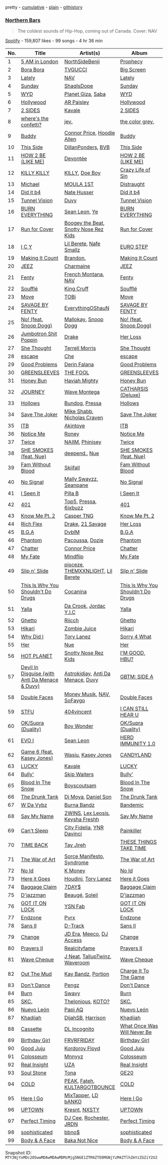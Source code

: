 pretty - [cumulative](/playlists/cumulative/37i9dQZF1DX59ogDi1Z2XL.md) - [plain](/playlists/plain/37i9dQZF1DX59ogDi1Z2XL) - [githistory](https://github.githistory.xyz/mackorone/spotify-playlist-archive/blob/main/playlists/plain/37i9dQZF1DX59ogDi1Z2XL)

### [Northern Bars](https://open.spotify.com/playlist/37i9dQZF1DX59ogDi1Z2XL)

> The coldest sounds of Hip\-Hop, coming out of Canada\. Cover: NAV

[Spotify](https://open.spotify.com/user/spotify) - 159,807 likes - 99 songs - 4 hr 36 min

| No. | Title | Artist(s) | Album | Length |
|---|---|---|---|---|
| 1 | [5 AM in London](https://open.spotify.com/track/3CslgoZltqk8R1XV2f6GNq) | [NorthSideBenji](https://open.spotify.com/artist/2EzNKTHTCUaHUkKaNFUH8d) | [Prophecy](https://open.spotify.com/album/4I13FVparFXcJj2JfEsHFG) | 2:54 |
| 2 | [Bora Bora](https://open.spotify.com/track/586guBKCSzccyYZVZduraw) | [TVGUCCI](https://open.spotify.com/artist/0WXyxXKOWXDEYN3aFxerXw) | [Big Screen](https://open.spotify.com/album/3fbMX5wfEMgo9jsGvxArf3) | 2:35 |
| 3 | [Lately](https://open.spotify.com/track/46DB28jumopDyMuYhjoydV) | [NAV](https://open.spotify.com/artist/7rkW85dBwwrJtlHRDkJDAC) | [Lately](https://open.spotify.com/album/7r2z3mRulccCz5XgmAaCcr) | 3:50 |
| 4 | [Sunday](https://open.spotify.com/track/4pg7v1l4E54OSfojSVa6RL) | [ShaqIsDope](https://open.spotify.com/artist/3Is1kGaN2jmS0hB1Hn6dp4) | [Sunday](https://open.spotify.com/album/2m7woQW8imyUenD0BQyoyn) | 2:36 |
| 5 | [WYD](https://open.spotify.com/track/2tFTUUlBZeHGeI2Ys0nkci) | [Planet Giza](https://open.spotify.com/artist/332mFY6yBda91AsIOSKirG), [Saba](https://open.spotify.com/artist/7Hjbimq43OgxaBRpFXic4x) | [WYD](https://open.spotify.com/album/08PRxcK4bHMKg6PVObT6r9) | 3:21 |
| 6 | [Hollywood](https://open.spotify.com/track/6HzyriT7Cg9jY2CfOKCQQg) | [AR Paisley](https://open.spotify.com/artist/4CqzwlyoNSvoGeMk7NiMhd) | [Hollywood](https://open.spotify.com/album/0mnJgPhx4X97oiGuSd1Krs) | 2:19 |
| 7 | [2 SIDES](https://open.spotify.com/track/2yhHAImrFn7x2wHRKpGJno) | [Kavale](https://open.spotify.com/artist/6q485cUmWwHHYBIEMxz7Ew) | [2 SIDES](https://open.spotify.com/album/3LEk6kwYt4Nak3hBpl9MlC) | 3:13 |
| 8 | [where's the confetti?](https://open.spotify.com/track/3VL3aSOA8O3b5iOVBkD9iD) | [jev.](https://open.spotify.com/artist/6OmxkansdRyVTvo6BpZzKF) | [the color grey.](https://open.spotify.com/album/5ie8vTZ17RhunHEDIlBAwg) | 3:20 |
| 9 | [Buddy](https://open.spotify.com/track/5GZp8q9eZ9qn0TSwAayT1o) | [Connor Price](https://open.spotify.com/artist/5zixe6AbgXPqt4c1uSl94L), [Hoodie Allen](https://open.spotify.com/artist/382aq8Pij5V2nE2JMHMoxl) | [Buddy](https://open.spotify.com/album/6FKcmAZd12976GvGnPIyMS) | 1:57 |
| 10 | [This Side](https://open.spotify.com/track/72efEES5sqoyF1xp2HJfxE) | [DillanPonders](https://open.spotify.com/artist/1TlmLsx42aT281z8NWrKef), [BVB](https://open.spotify.com/artist/7azVk8ZXv1yB4rOmPMZvUD) | [This Side](https://open.spotify.com/album/4zkCaQj1tOJdlBiqklwvW2) | 2:35 |
| 11 | [HOW 2 BE \(LIKE ME\)](https://open.spotify.com/track/7iPLNbr70gwr5G9TcbMiqB) | [Devontée](https://open.spotify.com/artist/4rkobn5JkPJDD1yN9DVU2d) | [HOW 2 BE \(LIKE ME\)](https://open.spotify.com/album/5RlUwFwIVAtP7I8CpDmcLC) | 2:29 |
| 12 | [KILLY KILLY](https://open.spotify.com/track/6wQKRXROfrY55AJobw6mmO) | [KILLY](https://open.spotify.com/artist/0gCGZZ1Ibo5QsOnll977PD), [Doe Boy](https://open.spotify.com/artist/6aLoJJxz7MV2iZ423S8tJC) | [Crazy Life of Sin](https://open.spotify.com/album/2nESlXExv01jc8uPwBhaeV) | 3:24 |
| 13 | [Michael](https://open.spotify.com/track/07JOZTLbYYplv3F0F8v2oP) | [MOULA 1ST](https://open.spotify.com/artist/6KkRTh4TxUd0AEK794U52C) | [Distraught](https://open.spotify.com/album/42tJS1vKCXSFMdP2tAqH7x) | 2:31 |
| 14 | [Did it b4](https://open.spotify.com/track/7fYIrHj9oxIboaTWkr46aq) | [Nate Husser](https://open.spotify.com/artist/5o4gKYJ99ROV1yye1v9Sh4) | [Did it b4](https://open.spotify.com/album/3bbDD6oS8gvtN4U5FIj8qT) | 2:15 |
| 15 | [Tunnel Vision](https://open.spotify.com/track/14usm3n91sXCrxqedXgplu) | [Duvy](https://open.spotify.com/artist/3HShZ9OYr5GdhHI8DU9Yzy) | [Tunnel Vision](https://open.spotify.com/album/2FYg2afy9baBr8ptRJjOqz) | 3:22 |
| 16 | [BURN EVERYTHING](https://open.spotify.com/track/3Bcphu5Gi1NdhMKAwx2yIj) | [Sean Leon](https://open.spotify.com/artist/5dtbsNKCK6Q9yZzdhZpaqW), [Ye](https://open.spotify.com/artist/7F8mOnK6NxES96O7SiGlLt) | [BURN EVERYTHING](https://open.spotify.com/album/5wb97Ic2ukhlspPZAC29ow) | 2:49 |
| 17 | [Run for Cover](https://open.spotify.com/track/0aA70Cmhp5hlnn1whKcnJD) | [Boogey the Beat](https://open.spotify.com/artist/0Kc8I2nrf9po7TU4VH3lnK), [Snotty Nose Rez Kids](https://open.spotify.com/artist/16T3el1CEjX49qFA7UT2n5) | [Run for Cover](https://open.spotify.com/album/05Ovfwivs8FcbQLkxPlCJL) | 3:01 |
| 18 | [I C Y](https://open.spotify.com/track/601TdkGNUWu3JwjP0udbSt) | [Lil Berete](https://open.spotify.com/artist/6FXCc0FAXCsG2WFR1plJjx), [Nafe Smallz](https://open.spotify.com/artist/3dKjmeRZcSUw617CoMzEA0) | [EURO STEP](https://open.spotify.com/album/3IxeMyTVKdQ5BFRoszfVZW) | 3:32 |
| 19 | [Making It Count](https://open.spotify.com/track/5Ka6Poj4OML0qtuUjS0dYW) | [Brandon.](https://open.spotify.com/artist/1mJZuoJodJUUXGD5xY8EES) | [Making It Count](https://open.spotify.com/album/3qNKIbUnUEUQAxQFQKUkAd) | 3:11 |
| 20 | [JEEZ](https://open.spotify.com/track/7mneblYNsdtEsUpqZ1A722) | [Charmaine](https://open.spotify.com/artist/5cie6OioF2WHr2KflhcQGT) | [JEEZ](https://open.spotify.com/album/7pN5us7k7Apm4CgW86wL4M) | 2:10 |
| 21 | [Fenty](https://open.spotify.com/track/2jhrlYw2rUsrCtBuIa9Zc5) | [French Montana](https://open.spotify.com/artist/6vXTefBL93Dj5IqAWq6OTv), [NAV](https://open.spotify.com/artist/7rkW85dBwwrJtlHRDkJDAC) | [Fenty](https://open.spotify.com/album/7EsSmzg4lNubNUIzEjsV4v) | 2:58 |
| 22 | [Soufflé](https://open.spotify.com/track/4YB8sKfsUkyrP8htqsBxGC) | [King Cruff](https://open.spotify.com/artist/4OpO9CxjDD3HQ2g4NnTato) | [Soufflé](https://open.spotify.com/album/0rdIpyKqTF0blqsqLDA2Gt) | 2:30 |
| 23 | [Move](https://open.spotify.com/track/5FoSDKPB0QufTlGbOBye0F) | [TOBi](https://open.spotify.com/artist/0P54cVemq1DCHUfUMlWAoN) | [Move](https://open.spotify.com/album/1KaLxqjf1O9xnxS5Z3G1ga) | 3:16 |
| 24 | [SAVAGE BY FENTY](https://open.spotify.com/track/35kUFJhbmP05do7bR4JorK) | [EverythingOShauN](https://open.spotify.com/artist/5OTdYlGM1r6HuTFAonqq03) | [SAVAGE BY FENTY](https://open.spotify.com/album/60fZP68vLte6PtTPYMQFzN) | 2:20 |
| 25 | [No! \(feat\. Snoop Dogg\)](https://open.spotify.com/track/06CvuzqCjTBrCBXBOlcvOm) | [Mallokay](https://open.spotify.com/artist/1r6bhhy35fKOmTGVmdaUOH), [Snoop Dogg](https://open.spotify.com/artist/7hJcb9fa4alzcOq3EaNPoG) | [No! \(feat\. Snoop Dogg\)](https://open.spotify.com/album/2DW7XGc3Ryw3sAWxym3Xws) | 3:13 |
| 26 | [Jumbotron Shit Poppin](https://open.spotify.com/track/2ZlABhxMMa43COmZ97kKsJ) | [Drake](https://open.spotify.com/artist/3TVXtAsR1Inumwj472S9r4) | [Her Loss](https://open.spotify.com/album/5MS3MvWHJ3lOZPLiMxzOU6) | 2:17 |
| 27 | [She Thought](https://open.spotify.com/track/2IXFxtFJIyGotqxKjhozX6) | [Terrell Morris](https://open.spotify.com/artist/7C3agcqFXnteDagiWhaZdU) | [She Thought](https://open.spotify.com/album/6nSV7FSd6oJnoZte9rzSIs) | 3:17 |
| 28 | [escape](https://open.spotify.com/track/4AssjEodCt46F6XxrBSJDh) | [Che](https://open.spotify.com/artist/3E5ZrCLCq0HP63QQHF6ttp) | [escape](https://open.spotify.com/album/2vh1iBFcIo37qT8M6XMISv) | 3:02 |
| 29 | [Good Problems](https://open.spotify.com/track/4jnGElG2yNH6bJRW0i6kIz) | [Derin Falana](https://open.spotify.com/artist/5yjfk1YZOcpDKqLEgvE9WG) | [Good Problems](https://open.spotify.com/album/5lnz34byhdPPNG0IaiC88n) | 2:47 |
| 30 | [GREENSLEEVES](https://open.spotify.com/track/422S5uTFgecZjms52xzj0g) | [THE FOOL](https://open.spotify.com/artist/23PpGxPpu4DHNqj3VO81E3) | [GREENSLEEVES](https://open.spotify.com/album/04Fa6YaZIysN6F3zxilCtP) | 2:26 |
| 31 | [Honey Bun](https://open.spotify.com/track/20f6NKhIFA61Sw4bjYKHu7) | [Haviah Mighty](https://open.spotify.com/artist/3UROQ34SGxV7h71Z3Gqp8u) | [Honey Bun](https://open.spotify.com/album/4JYcG0gR8kCJ6rd3mKB3hm) | 3:11 |
| 32 | [JOURNEY](https://open.spotify.com/track/7k1JxYFkf8XmPEOHX9zcks) | [Wave Montega](https://open.spotify.com/artist/5cJigbet3Qaxt5rH4qDuQs) | [CATHARSIS \(Deluxe\)](https://open.spotify.com/album/5V75BEXDp24KHLj3KuIk2L) | 2:37 |
| 33 | [Hollows](https://open.spotify.com/track/7eybNfiKHNGHFyQ41EBSW5) | [Bundog](https://open.spotify.com/artist/4wL3ZswVcMUC6iNcvWklfO), [Pressa](https://open.spotify.com/artist/5olrQpDroHT7sjmYWMLivy) | [Hollows](https://open.spotify.com/album/7055a8mBDfwDPlGgMMsmuC) | 2:49 |
| 34 | [Save The Joker](https://open.spotify.com/track/4ESD8d1M0KnpKdMrMt1PJA) | [Mike Shabb](https://open.spotify.com/artist/6neEhK0FxJha78nD9giAjW), [Nicholas Craven](https://open.spotify.com/artist/2RBojylM3CJMcaQzNoXOzB) | [Save The Joker](https://open.spotify.com/album/6cUK8CFa18q0Pu3j4by2tu) | 3:09 |
| 35 | [ITB](https://open.spotify.com/track/2DfakRCb8Bj968r0RCyFbz) | [Akintoye](https://open.spotify.com/artist/1EgCxqT8GgE5oXX3PkeGhq) | [ITB](https://open.spotify.com/album/2V3f45ZZcKh7TGMpURNDqZ) | 2:07 |
| 36 | [Notice Me](https://open.spotify.com/track/3JVrbQtpPPmMMzCcKiJSbn) | [Roney](https://open.spotify.com/artist/2nGZqSJU7K5mkZCjxSlu5J) | [Notice Me](https://open.spotify.com/album/5fs6UYFQjX8jYWV9wjzSXQ) | 3:13 |
| 37 | [Twice](https://open.spotify.com/track/7lfPoqyQ9Sud7g2HoMsam2) | [NAIIM](https://open.spotify.com/artist/4y7ZnYVLA3k3efItckQfuF), [Phinisey](https://open.spotify.com/artist/4ZVD9USul6Lrp5nrbbZL7J) | [Twice](https://open.spotify.com/album/6lC3HC3jlGfne4L8uXuvYw) | 3:17 |
| 38 | [SHE SMOKES \(feat\. Nue\)](https://open.spotify.com/track/6nmptKsLN5U6yQnbFxRt1t) | [deepend.](https://open.spotify.com/artist/4D1ew8qqEKlXtDPSOMdwr5), [Nue](https://open.spotify.com/artist/5GAWUCmn1C9DsGaabbJUoO) | [SHE SMOKES \(feat\. Nue\)](https://open.spotify.com/album/5Ozyab3djDesGeFRpc8bae) | 2:05 |
| 39 | [Fam Without Blood](https://open.spotify.com/track/1J4VJFAnnb55HrCfglZmF0) | [Skiifall](https://open.spotify.com/artist/1Dy2JqZmbXPTvJdDOyytcP) | [Fam Without Blood](https://open.spotify.com/album/0BAZrp2yemAgUY2RiKQt3k) | 3:01 |
| 40 | [No Signal](https://open.spotify.com/track/6QNi5EBiipBtpkKy90sWUo) | [Mally Swayzz](https://open.spotify.com/artist/1pWrmfc18H91ApDFs8wJpF), [Seanpane](https://open.spotify.com/artist/2kHsDzJjwJaPFjdNU8sRtK) | [No Signal](https://open.spotify.com/album/49VTTtG8ztJkr4ognXa4yp) | 2:29 |
| 41 | [I Seen It](https://open.spotify.com/track/7bo9TQpwsrtEc7ccMASRAV) | [Pilla B](https://open.spotify.com/artist/0AeNbKQZXqe4MI4AtRU3Px) | [I Seen It](https://open.spotify.com/album/028Mx8RHcuflJt59Dwsj9v) | 2:28 |
| 42 | [401](https://open.spotify.com/track/0FK2SiLHQ8i1ulwx6DzV3s) | [Top5](https://open.spotify.com/artist/761R6TmYhSbPNOFfEf80pw), [Pressa](https://open.spotify.com/artist/5olrQpDroHT7sjmYWMLivy), [6ixbuzz](https://open.spotify.com/artist/0esldOhgJb5AkjUre9EgLk) | [401](https://open.spotify.com/album/0f366ETv0lw2788iwVexP8) | 2:42 |
| 43 | [Know Me Pt\. 2](https://open.spotify.com/track/4kAa2IXI8Wg065T43rhang) | [Casper TNG](https://open.spotify.com/artist/2YqKOT955onYp7NLWySVZ6) | [Know Me Pt\. 2](https://open.spotify.com/album/4VhW6hu5GaHQc4dMJP89sk) | 2:41 |
| 44 | [Rich Flex](https://open.spotify.com/track/1bDbXMyjaUIooNwFE9wn0N) | [Drake](https://open.spotify.com/artist/3TVXtAsR1Inumwj472S9r4), [21 Savage](https://open.spotify.com/artist/1URnnhqYAYcrqrcwql10ft) | [Her Loss](https://open.spotify.com/album/5MS3MvWHJ3lOZPLiMxzOU6) | 3:59 |
| 45 | [B.G.A](https://open.spotify.com/track/3d0Q8lgAV5eBdLm6P2Mu4k) | [DvblM](https://open.spotify.com/artist/2MUXp2OoYU1py0PRSxbn7B) | [B.G.A](https://open.spotify.com/album/6Z3PqPEQsp7bWiFGr0gtNf) | 1:47 |
| 46 | [Phantom](https://open.spotify.com/track/4xfk99hBLqPwiTvY7BnSyH) | [Pacoussa](https://open.spotify.com/artist/65qRZyXgZqOtnGIW4WRGtL), [Dozie](https://open.spotify.com/artist/0BO6alk4Yiy0la7D5o4mcf) | [Phantom](https://open.spotify.com/album/6bYa0DYAxFWjG26ZOp4rDE) | 2:30 |
| 47 | [Chatter](https://open.spotify.com/track/3ScpH2KJqBfRlTHhdNeBqn) | [Connor Price](https://open.spotify.com/artist/5zixe6AbgXPqt4c1uSl94L) | [Chatter](https://open.spotify.com/album/55HYWfQQTWzwrFffFIltvv) | 2:20 |
| 48 | [My Fate](https://open.spotify.com/track/4iSq8Rg3fW1y7aqM6s0EJZ) | [Mindflip](https://open.spotify.com/artist/1EH4lsraLQb7WNDW5h4sKi) | [My Fate](https://open.spotify.com/album/4gVfJ19WRPnoGMnr88QImt) | 2:13 |
| 49 | [Slip n' Slide](https://open.spotify.com/track/4drCBAiwXC4xbSliXPED6B) | [pisceze](https://open.spotify.com/artist/3DmOaVvd5WgtShwcyetG3n), [THEMXXNLIGHT](https://open.spotify.com/artist/7crF48BmAnNaoNU8QPVld0), [Lil Berete](https://open.spotify.com/artist/6FXCc0FAXCsG2WFR1plJjx) | [Slip n' Slide](https://open.spotify.com/album/3pcgr6gXIPScRRmiHMNsmE) | 2:38 |
| 50 | [This Is Why You Shouldn't Do Drugs](https://open.spotify.com/track/1KAsGLVdOWY6nxL1pNN0Xd) | [Cocanina](https://open.spotify.com/artist/6Jwx0B8JhSuBMy5ZBz7GIk) | [This Is Why You Shouldn't Do Drugs](https://open.spotify.com/album/7vqqJ4x520tM6sC1mFD7Ul) | 2:15 |
| 51 | [Yalla](https://open.spotify.com/track/1LOSAg9eiaXNXX88lE1h0p) | [Da Crook](https://open.spotify.com/artist/6KdGtfP7YDHgFdpdo0lc9g), [Jordac Y.I.C](https://open.spotify.com/artist/6Wc8l3bPkvwLLMdpDfaMfa) | [Yalla](https://open.spotify.com/album/4pLBmafmQQlwKlWHEK3dsb) | 3:31 |
| 52 | [Ghetto](https://open.spotify.com/track/0ekwpnqQhVY0OE8CBDoOab) | [Riicch](https://open.spotify.com/artist/2CD6U9YiRscScZ5lT7vUFQ) | [Ghetto](https://open.spotify.com/album/2VwFvCCmYWwSEyME4qM0if) | 1:48 |
| 53 | [Hikari](https://open.spotify.com/track/1XtDbwOCuYtMLB0dObKZkq) | [Zombie Juice](https://open.spotify.com/artist/3yAXW26fnch5fOTDL1vvJR) | [Hikari](https://open.spotify.com/album/10QSyYLPBGGKBsFrAf2XBf) | 2:22 |
| 54 | [Why Did I](https://open.spotify.com/track/6NrB2hKwlyVfFY8qhKc8U6) | [Tory Lanez](https://open.spotify.com/artist/2jku7tDXc6XoB6MO2hFuqg) | [Sorry 4 What](https://open.spotify.com/album/7MUY0WxCmHcgEEeQNjoe8a) | 2:25 |
| 55 | [Her](https://open.spotify.com/track/4QaxSHRBF6EqxFiZUgPIPy) | [Nue](https://open.spotify.com/artist/5GAWUCmn1C9DsGaabbJUoO) | [Her](https://open.spotify.com/album/181l9NRENuTLI9YtWw7Pci) | 2:27 |
| 56 | [HOT PLANET](https://open.spotify.com/track/5DgL7Iz88RjLTYv0llQREe) | [Snotty Nose Rez Kids](https://open.spotify.com/artist/16T3el1CEjX49qFA7UT2n5) | [I'M GOOD, HBU?](https://open.spotify.com/album/2uu0WGNU7qSTfhhEMcY3aM) | 3:23 |
| 57 | [Devil In Disguise \(with Anti Da Menace & Duvy\)](https://open.spotify.com/track/3M4RgwVAChnCWXm8rYTJwe) | [Astrokidjay](https://open.spotify.com/artist/4EqrcmIvzNaisM7z775lyE), [Anti Da Menace](https://open.spotify.com/artist/7jkEdcZtIMWXlEM5sgZ2uK), [Duvy](https://open.spotify.com/artist/3HShZ9OYr5GdhHI8DU9Yzy) | [GBTM: SIDE A](https://open.spotify.com/album/2XThhzzBTmmNMhNXGZgHfB) | 3:13 |
| 58 | [Double Faces](https://open.spotify.com/track/4uJ7fjPKqeVR7csKvZ6gKJ) | [Money Musik](https://open.spotify.com/artist/0Y5Wgx4aNU8Jm4T9OxI22o), [NAV](https://open.spotify.com/artist/7rkW85dBwwrJtlHRDkJDAC), [SoFaygo](https://open.spotify.com/artist/2SJhf6rTOU53g8yBdAjPby) | [Double Faces](https://open.spotify.com/album/0bmntJu7RSvMq0hrVoOWOJ) | 2:51 |
| 59 | [STFU](https://open.spotify.com/track/6sjxcV4kx8cbwhQJhSFqdG) | [404vincent](https://open.spotify.com/artist/2Z5B561ejdKl84k2jsbAbJ) | [I CAN STILL HEAR U](https://open.spotify.com/album/4pAneisXNprrCPYvi0IUVh) | 2:08 |
| 60 | [OK/Supra \(Duality\)](https://open.spotify.com/track/4akxpnyJRz9K7KVZt5FLgi) | [Boy Wonder](https://open.spotify.com/artist/1qeGaN6I0QJO9G25tHUTVP) | [OK/Supra \(Duality\)](https://open.spotify.com/album/6siiY9gJlbs0qTd39waPzw) | 3:30 |
| 61 | [EVO I](https://open.spotify.com/track/16IQmx31tBP8luOYiyLE4W) | [Sean Leon](https://open.spotify.com/artist/5dtbsNKCK6Q9yZzdhZpaqW) | [HERD IMMUNITY 1.0](https://open.spotify.com/album/5VG8UYwd5izn2TQPX8fvBn) | 1:52 |
| 62 | [Game 6 \(feat\. Kasey Jones\)](https://open.spotify.com/track/457PKFw1cCMS7piugM6qNm) | [Wasiu](https://open.spotify.com/artist/5U1eJDpMKZiQustw16e0g2), [Kasey Jones](https://open.spotify.com/artist/4cC4ubEflscN2moPMuGOmp) | [CANDYLAND](https://open.spotify.com/album/7v69mEnjED9qwKqixAOyqE) | 2:45 |
| 63 | [LUCKY](https://open.spotify.com/track/3OmQETOVbKRGtBFqGMpOQY) | [Kavale](https://open.spotify.com/artist/6q485cUmWwHHYBIEMxz7Ew) | [LUCKY](https://open.spotify.com/album/6phKf8kkkCdpHZDunVepYa) | 2:37 |
| 64 | [Bully'](https://open.spotify.com/track/1iafxMkuk7m7UmVPy2B5O3) | [Skip Waiters](https://open.spotify.com/artist/4VarNqx7kH5tBCBQwtixav) | [Bully'](https://open.spotify.com/album/6yLDhoJEBESq5DLyY8V9IJ) | 2:21 |
| 65 | [Blood In The Snow](https://open.spotify.com/track/5XmULO33Z6lQ0u4Q922YJ9) | [Boyscoutsam](https://open.spotify.com/artist/6mzQSW98vK1vHNearVSG0c) | [Blood In The Snow](https://open.spotify.com/album/0hDgVuPmMcMi9t73GEompQ) | 2:46 |
| 66 | [The Drunk Tank](https://open.spotify.com/track/59CcNXlzpVkpsyPKgnvSBe) | [Dj Moya](https://open.spotify.com/artist/56CAZLbzUvyYZir1iwtfhQ), [Daniel Son](https://open.spotify.com/artist/6Hrq57am01Bxyp89bUWqFF) | [The Drunk Tank](https://open.spotify.com/album/2DbNBk2zMYJfJhhEoxgEuG) | 2:08 |
| 67 | [W Da Vybz](https://open.spotify.com/track/7lJC0cgNbkVAOH136SKYfD) | [Burna Bandz](https://open.spotify.com/artist/6wyGyjn9ixZDXBwcapqapJ) | [Bandemic](https://open.spotify.com/album/4ATOnKifRIXgxxpWYCPEoU) | 2:38 |
| 68 | [Say My Name](https://open.spotify.com/track/1vlmCUUrQiAb2sYPbnnBJz) | [2WINS](https://open.spotify.com/artist/0gdlcU9uKxLUgllCz1B3iO), [Lex Leosis](https://open.spotify.com/artist/3l5iTPvfsSfyeaurhaAeh6), [Keysha Freshh](https://open.spotify.com/artist/5dOPo7YOqsRrH0cqw8ol3u) | [Say My Name](https://open.spotify.com/album/2vGTIVVWNdQts1YI1Gp0OH) | 2:19 |
| 69 | [Can't Sleep](https://open.spotify.com/track/7pIuaEr0lSrSyrU2kUaCaL) | [City Fidelia](https://open.spotify.com/artist/04IRs1NjfLU4BHyNDUDMsB), [YNR Davinci](https://open.spotify.com/artist/1p3fnLlz7u9Fq6hkZkBrRr) | [Painkiller](https://open.spotify.com/album/4D7ujgh1ggf6fii45KRp9B) | 2:38 |
| 70 | [TIME BACK](https://open.spotify.com/track/16iLqTzfmo66dVpP2wSmjp) | [Tay Jireh](https://open.spotify.com/artist/3tVlvK9AMIItmRA85w3wFM) | [THESE THINGS TAKE TIME](https://open.spotify.com/album/3ny8uGZDsq5CPt9HL9HrYV) | 2:28 |
| 71 | [The War of Art](https://open.spotify.com/track/21f9GWoeUz7XI8bqtNxZMd) | [Sorce Manifesto](https://open.spotify.com/artist/0T3x8z9gnLxPU2vS1lNOZw), [Syndrome](https://open.spotify.com/artist/0aoTIxQJvGyH2vLza8yOe5) | [The War of Art](https://open.spotify.com/album/0xvLLRlzzjwu9H4jWOK8l9) | 2:22 |
| 72 | [No Id](https://open.spotify.com/track/76BNJ7QOTjG8Ka4H5qQr5j) | [K Money](https://open.spotify.com/artist/3WC4zw6QqkpKgs9rqk6ot6) | [No Id](https://open.spotify.com/album/7a1Dm0qbkP4lQWwmoqrvsi) | 1:45 |
| 73 | [Here it Goes](https://open.spotify.com/track/0TGWqVxhdfAyRHTqF3fsYo) | [Houdini](https://open.spotify.com/artist/2Ruhhm5oH4pxgsEUVZcaHm), [Tory Lanez](https://open.spotify.com/artist/2jku7tDXc6XoB6MO2hFuqg) | [Here it Goes](https://open.spotify.com/album/1p93XxxZlLPV5O7kVC64jO) | 3:09 |
| 74 | [Baggage Claim](https://open.spotify.com/track/0n99iiF1EGPuxV9khPOASN) | [7DAY$](https://open.spotify.com/artist/09LatwmxtbYoiUomtGf3LV) | [Baggage Claim](https://open.spotify.com/album/3uojK5us5faL3tBeVYt9Rs) | 3:06 |
| 75 | [D'jazzman](https://open.spotify.com/track/74zt2qaO6mG0XOFX3gWxz3) | [Beaugé](https://open.spotify.com/artist/6UoxwRNjvxDOSQIAcJbhQL), [Soleil](https://open.spotify.com/artist/0Ehv9BywOfgj3yn7C6HThA) | [D'jazzman](https://open.spotify.com/album/6XNWFpzdhWBvDqdcf3NmjT) | 3:50 |
| 76 | [GOT IT ON LOCK](https://open.spotify.com/track/3wM8gBaSHc7L9vHYpOBiIn) | [YSN Fab](https://open.spotify.com/artist/4e7DLHD3L0VvT1ubv5oq0w) | [GOT IT ON LOCK](https://open.spotify.com/album/58Xgayi6t0cbIedHMB2695) | 2:57 |
| 77 | [Endzone](https://open.spotify.com/track/3Jaaj9kgNm2HmfGOIYOTG4) | [Pvrx](https://open.spotify.com/artist/3tMGRYyYmK8LChGAnnmikZ) | [Endzone](https://open.spotify.com/album/4wdwvGTj1CwWkCTtFzcRSy) | 2:36 |
| 78 | [Sans II](https://open.spotify.com/track/4loGA6wgIHMxgQyHlqyE5U) | [D\-Track](https://open.spotify.com/artist/6iCGxocdnrQ3pxNN1drzNu) | [Sans II](https://open.spotify.com/album/3hoKvPaEu9R4wk0VJ3OsWE) | 3:41 |
| 79 | [Change](https://open.spotify.com/track/687XycCZVWFqDMG62uBjDE) | [JD Era](https://open.spotify.com/artist/3dUYZBl2y8BsN6PSH9x8Kv), [Meeco](https://open.spotify.com/artist/6n5aqrtqKxRHEdap5f4vgQ), [DJ Access](https://open.spotify.com/artist/6pgLZsB8Z4kotoAiX8yW3T) | [Change](https://open.spotify.com/album/0C7TBWsRhx5h6VDUwxfOlP) | 3:00 |
| 80 | [Prayers II](https://open.spotify.com/track/0bgJdz4jkW43hrjm5WK5VY) | [Realcityfame](https://open.spotify.com/artist/5aGiv8WaosuW2FA3CQyul3) | [Prayers II](https://open.spotify.com/album/6Pg7fw0l1ZnwOR5M1okL1H) | 2:37 |
| 81 | [Wave Cheque](https://open.spotify.com/track/1hUywGUlzpvsqfSS2YaIPi) | [J Neat](https://open.spotify.com/artist/1sxzn6d0We1Q0RKxPE2BCu), [TallupTwinz](https://open.spotify.com/artist/3hbs1fYfTGWbz623y1U9YL), [Waveroom](https://open.spotify.com/artist/2rb1GC3bfEnTXLB87IkWLX) | [Wave Cheque](https://open.spotify.com/album/0K2ehKQZch4XwIr2dd9Xre) | 2:06 |
| 82 | [Out The Mud](https://open.spotify.com/track/1lCv4PEfi5Rp441o4OwWBh) | [Kay Bandz](https://open.spotify.com/artist/0NhcQOX46LVhK8aUc4vmMd), [Portion](https://open.spotify.com/artist/0XBfHZ0yFMEqfNlEh08jWY) | [Charge It To The Game](https://open.spotify.com/album/1SCmsgnfO93bYeALJyzwS8) | 2:54 |
| 83 | [Don't Dance](https://open.spotify.com/track/5pPjRodJAYNwVXSRekq40W) | [Pengz](https://open.spotify.com/artist/6MtptleIGJ3C7lOpGf9Hxc) | [Don't Dance](https://open.spotify.com/album/20cF35OrxFwHvEnnJqvWCX) | 3:17 |
| 84 | [Burn](https://open.spotify.com/track/55jvLkScZD8JFAUbW5CH3L) | [Swavy](https://open.spotify.com/artist/6CHTgEfOTvm5flR5Cpzw0I) | [Burn](https://open.spotify.com/album/2kX23j2gb8cqi1SZa8uV7G) | 2:34 |
| 85 | [SKC.](https://open.spotify.com/track/38yVzUZZPc4zq99YI2dspn) | [Thelonious](https://open.spotify.com/artist/7oMI2F5UkZ6zozGE7jxRRI), [KOTO?](https://open.spotify.com/artist/1N7v8ztld41DN69kQvp0We) | [SKC.](https://open.spotify.com/album/0YPsF6EkdKRhuudmkfcR1o) | 4:07 |
| 86 | [Nuevo León](https://open.spotify.com/track/54PIHkr0jXammGfxVfNwJ8) | [Papi AQ](https://open.spotify.com/artist/0mmHKSem35TkpNRcGuokZB) | [Nuevo León](https://open.spotify.com/album/0aNaoPz4fQ69iotTy94lOa) | 2:27 |
| 87 | [Khadijah](https://open.spotify.com/track/7jJxgu18erACbfYWUoW2Zu) | [DijahSB](https://open.spotify.com/artist/4H9N7llvyhoddyD2oIrXWt), [Harrison](https://open.spotify.com/artist/3LlVpPh5ZtzSQdFuPBweJ4) | [Khadijah](https://open.spotify.com/album/2aFks1QemOlIRA8EI0k1BI) | 3:14 |
| 88 | [Cassette](https://open.spotify.com/track/5TWvTuYcGrChBEhw6xHjld) | [DL Incognito](https://open.spotify.com/artist/4N1QWOhjZPVHrDEjSGdzuI) | [What Once Was Will Never Be](https://open.spotify.com/album/0wM8y1WFSTHI3yYCXpJfl0) | 3:22 |
| 89 | [Birthday Girl](https://open.spotify.com/track/4AmxBBozDJDeNcsPMcLrTq) | [FRVRFRIDAY](https://open.spotify.com/artist/2jwmP4TgzTGqjCfcXMDayW) | [Birthday Girl](https://open.spotify.com/album/1KfH7Htcq4ck6JNVZrozUa) | 2:23 |
| 90 | [Good Juju](https://open.spotify.com/track/30EzdxKchFFMbO6W6qRuEU) | [Kordoroy Floyd](https://open.spotify.com/artist/4NyYhyuLjlMkTKr4YacBw0) | [Good Juju](https://open.spotify.com/album/6ksRb4v77SjwGUAJHDRFP8) | 3:08 |
| 91 | [Colosseum](https://open.spotify.com/track/7x0lSY9KZymGq3ZbRUUzUK) | [Mnnyyz](https://open.spotify.com/artist/4sTu12jqFnXvdGIdu9THCM) | [Colosseum](https://open.spotify.com/album/2aIiwyN2ENqucsOY1KwwaS) | 3:04 |
| 92 | [Real Insight](https://open.spotify.com/track/2rUQLGZLG6xhan01jyDnFI) | [UZA](https://open.spotify.com/artist/1ZG7ySNOhIWEUoZUi3kjOs) | [Real Insight](https://open.spotify.com/album/0Ra5GT6Uj5BE4yIPQu9tVP) | 2:44 |
| 93 | [Soul Stone](https://open.spotify.com/track/4shnE5Kjnw1YmdDsKjfBL8) | [Tona](https://open.spotify.com/artist/6q8LiFdCehhaItyNf5yHSN) | [GE20](https://open.spotify.com/album/4CnGPsn4uWiA8XXwrH5p6M) | 2:50 |
| 94 | [COLD](https://open.spotify.com/track/0jimKBDLlRruXw2VhoTY8J) | [PEAK](https://open.spotify.com/artist/5aZS5mYElPO6PvcIotNGfq), [Fateh](https://open.spotify.com/artist/1t44XSPiW7z8PebleCo7uP), [KULTARGOTBOUNCE](https://open.spotify.com/artist/4AVBIZZuqtat8RReyNdqck) | [COLD](https://open.spotify.com/album/2DqDkloG5CyoLA5z87ZjE9) | 2:12 |
| 95 | [Here I Go](https://open.spotify.com/track/5wdhQ0gE6sjkJzzsyIjaTW) | [MixTapper](https://open.spotify.com/artist/62htlKVPdhWyPnyNZlL0v4), [LD bANKO](https://open.spotify.com/artist/4k157HttnfFs9oEsKC069i) | [Here I Go](https://open.spotify.com/album/4I61v4Iq0RX133NdNgvBL5) | 3:42 |
| 96 | [UPTOWN](https://open.spotify.com/track/1WvSl4dDdvazHNEy7SaYxW) | [Kresnt](https://open.spotify.com/artist/7B6gRPGS1V6bA0DkxqJktA), [NXSTY](https://open.spotify.com/artist/0fVqst4UD6o7SKW6SsWPfU) | [UPTOWN](https://open.spotify.com/album/2QJGJezLbxbCTCwuktLR1I) | 2:45 |
| 97 | [Perfect Timing](https://open.spotify.com/track/1PejYvR62quNssA7jdbu0Z) | [DJ Cee](https://open.spotify.com/artist/2A6kPm9daJ9w1JT2SVPhIx), [Rochester](https://open.spotify.com/artist/15eHvU7URb8COOYNM35fZK), [JRDN](https://open.spotify.com/artist/2YVjMQPHJLrs0zA0ILNoEs) | [Perfect Timing](https://open.spotify.com/album/0Tzpg1DW0LFk06INNGc6ax) | 3:09 |
| 98 | [sophisticated](https://open.spotify.com/track/6p7Fm6TupbX3NU4fsJx5wG) | [bbno$](https://open.spotify.com/artist/41X1TR6hrK8Q2ZCpp2EqCz) | [sophisticated](https://open.spotify.com/album/1W9TZkECRCF5b1bYbdJxeS) | 2:59 |
| 99 | [Body & A Face](https://open.spotify.com/track/6cezfmuJT9mpkv7AwWRYpQ) | [Baka Not Nice](https://open.spotify.com/artist/3yvCFkK57FXH7JIwZQ5CmU) | [Body & A Face](https://open.spotify.com/album/3CRgye6TS3mO54pNpvVh7J) | 2:39 |

Snapshot ID: `MTY3NjYxMDc2OSwwMDAwMDAwMDMzMjg5NGE1ZTM4ZTE0MGNjYzM4ZTlhZmYzZGZiY2U2`
